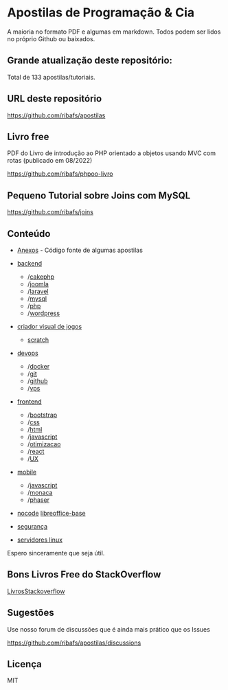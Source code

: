 
# Apostilas de Programação & Cia

A maioria no formato PDF e algumas em markdown. Todos podem ser lidos no próprio Github ou baixados.

## Grande atualização deste repositório: 

Total de 133 apostilas/tutoriais.

## URL deste repositório

https://github.com/ribafs/apostilas

## Livro free

PDF do Livro de introdução ao PHP orientado a objetos usando MVC com rotas (publicado em 08/2022)

https://github.com/ribafs/phpoo-livro

## Pequeno Tutorial sobre Joins com MySQL

https://github.com/ribafs/joins

## Conteúdo

- [Anexos](Anexos) - Código fonte de algumas apostilas

- [backend](backend)
    - /[cakephp](backend/cakephp)
    - /[joomla](backend/joomla)
    - /[laravel](backend/laravel)
    - /[mysql](backend/mysql)
    - /[php](backend/php)
    - /[wordpress](backend/wordpress)

- [criador visual de jogos](criador-visual-jogos)
    - [scratch](criador-visual-jogos/scratch)

- [devops](devops)
    - /[docker](devops/docker)
    - /[git](devops/git)
    - /[github](devops/github)
    - /[vps](devops/vps)

- [frontend](frontend)
    - /[bootstrap](frontendbootstrap)
    - /[css](frontend/css)
    - /[html](frontend/html)
    - /[javascript](frontend/js)
    - /[otimizacao](frontend/otimizacao)
    - /[react](frontend/react)
    - /[UX](frontend/ux)

- [mobile](mobile)
    - /[javascript](mobile/js)
    - /[monaca](mobile/monaca)
    - /[phaser](mobile/phaser)

- [nocode](nocode)
    [libreoffice-base](nocode/CriandoAplicativoSemCodigo.pdf)

- [segurança](seguranca)

- [servidores linux](servidores)

Espero sinceramente que seja útil.

## Bons Livros Free do StackOverflow

[LivrosStackoverflow](LivrosStackoverflow.md)

## Sugestões

Use nosso forum de discussões que é ainda mais prático que os Issues 

https://github.com/ribafs/apostilas/discussions

## Licença

MIT

